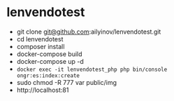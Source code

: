 # lenvendotest
- git clone git@github.com:ailyinov/lenvendotest.git
- cd lenvendotest
- composer install
- docker-compose build
- docker-compose up -d
- `docker exec -it lenvendotest_php php bin/console ongr:es:index:create`
- sudo chmod -R 777 var public/img
- http://localhost:81

